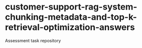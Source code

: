 # customer-support-rag-system-chunking-metadata-and-top-k-retrieval-optimization-answers
Assessment task repository
